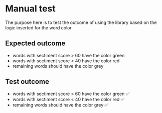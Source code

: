 # Manual test

The purpose here is to test the outcome of using the library based on the logic inserted for the word color

## Expected outcome

- words with sectiment score > 60 have the color green
- words with sectiment score < 40 have the color red
- remaining words should have the color grey

## Test outcome

- words with sectiment score > 60 have the color green :white_check_mark:
- words with sectiment score < 40 have the color red :white_check_mark:
- remaining words should have the color grey :white_check_mark:
